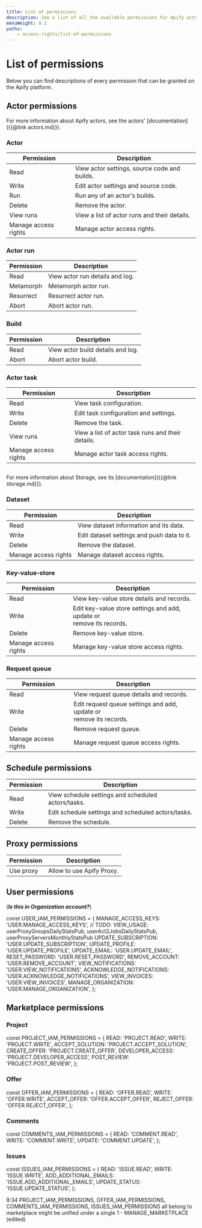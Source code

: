 ```yaml
---
title: List of permissions
description: See a list of all the available permissions for Apify actors, etc.
menuWeight: 8.2
paths:
    - access-rights/list-of-permissions
---
```


# List of permissions

Below you can find descriptions of every permission that can be granted on the Apify platform.

## [](#actor-permissions) Actor permissions

For more information about Apify actors, see the actors' [documentation]({{@link actors.md}}).

### [](#actor) Actor

|Permission|Description|
|---|---|
|Read|View actor settings, source code and builds.|
|Write|Edit actor settings and source code.|
|Run|Run any of an actor's builds.|
|Delete|Remove the actor.|
|View runs|View a list of actor runs and their details.|
|Manage access rights|Manage actor access rights.|

### [](#actor-run) Actor run

|Permission|Description|
|---|---|
|Read|View actor run details and log.|
|Metamorph|Metamorph actor run.|
|Resurrect|Resurrect actor run.|
|Abort|Abort actor run.|

### [](#build) Build

|Permission|Description|
|---|---|
|Read|View actor build details and log.|
|Abort|Abort actor build.|

### [](#actor-task) Actor task

|Permission|Description|
|---|---|
|Read|View task configuration.|
|Write|Edit task configuration and settings.|
|Delete|Remove the task.|
|View runs|View a list of actor task runs and their details.|
|Manage access rights|Manage actor task access rights.|

## [](#storage-permissions)

For more information about Storage, see its [documentation]({{@link storage.md}}).

### [](#dataset) Dataset

|Permission|Description|
|---|---|
|Read|View dataset information and its data.|
|Write|Edit dataset settings and push data to it.|
|Delete|Remove the dataset.|
|Manage access rights|Manage dataset access rights.|

### [](#key-value-store) Key-value-store

|Permission|Description|
|---|---|
|Read|View key-value store details and records.|
|Write|Edit key-value store settings and add, update or <br/> remove its records.|
|Delete|Remove key-value store.|
|Manage access rights|Manage key-value store access rights.|

### [](#request-queue) Request queue

|Permission|Description|
|---|---|
|Read|View request queue details and records.|
|Write|Edit request queue settings and add, update or <br/> remove its records.|
|Delete|Remove request queue.|
|Manage access rights|Manage request queue access rights.|

## [](#schedule-permissions) Schedule permissions

|Permission|Description|
|---|---|
|Read|View schedule settings and scheduled actors/tasks.|
|Write|Edit schedule settings and scheduled actors/tasks.|
|Delete|Remove the schedule.|

## [](#proxy-permissions) Proxy permissions

|Permission|Description|
|---|---|
|Use proxy|Allow to use Apify Proxy.|

## [](#user-permissions) User permissions

(***Is this in Organization account?***)

const USER_IAM_PERMISSIONS = {
    MANAGE_ACCESS_KEYS: 'USER.MANAGE_ACCESS_KEYS',
    // TODO: VIEW_USAGE: userProxyGroupsDailyStatsPub, userAct2JobsDailyStatsPub, userProxyServersMonthlyStatsPub
    UPDATE_SUBSCRIPTION: 'USER.UPDATE_SUBSCRIPTION',
    UPDATE_PROFILE: 'USER.UPDATE_PROFILE',
    UPDATE_EMAIL: 'USER.UPDATE_EMAIL',
    RESET_PASSWORD: 'USER.RESET_PASSWORD',
    REMOVE_ACCOUNT: 'USER.REMOVE_ACCOUNT',
    VIEW_NOTIFICATIONS: 'USER.VIEW_NOTIFICATIONS',
    ACKNOWLEDGE_NOTIFICATIONS: 'USER.ACKNOWLEDGE_NOTIFICATIONS',
    VIEW_INVOICES: 'USER.VIEW_INVOICES',
    MANAGE_ORGANIZATION: 'USER.MANAGE_ORGANIZATION',
};

## [](#marketplace-permissions) Marketplace permissions

### [](#project) Project

const PROJECT_IAM_PERMISSIONS = {
    READ: 'PROJECT.READ',
    WRITE: 'PROJECT.WRITE',
    ACCEPT_SOLUTION: 'PROJECT.ACCEPT_SOLUTION',
    CREATE_OFFER: 'PROJECT.CREATE_OFFER',
    DEVELOPER_ACCESS: 'PROJECT.DEVELOPER_ACCESS',
    POST_REVIEW: 'PROJECT.POST_REVIEW',
};

### [](#offer) Offer

const OFFER_IAM_PERMISSIONS = {
    READ: 'OFFER.READ',
    WRITE: 'OFFER.WRITE',
    ACCEPT_OFFER: 'OFFER.ACCEPT_OFFER',
    REJECT_OFFER: 'OFFER.REJECT_OFFER',
};

### [](#comments) Comments

const COMMENTS_IAM_PERMISSIONS = {
    READ: 'COMMENT.READ',
    WRITE: 'COMMENT.WRITE',
    UPDATE: 'COMMENT.UPDATE',
};

### [](#issues) Issues

const ISSUES_IAM_PERMISSIONS = {
    READ: 'ISSUE.READ',
    WRITE: 'ISSUE.WRITE',
    ADD_ADDITIONAL_EMAILS: 'ISSUE.ADD_ADDITIONAL_EMAILS',
    UPDATE_STATUS: 'ISSUE.UPDATE_STATUS',
};



9:34
PROJECT_IAM_PERMISSIONS, OFFER_IAM_PERMISSIONS, COMMENTS_IAM_PERMISSIONS, ISSUES_IAM_PERMISSIONS
 all belong to marketplace might be unified under a single 1 - MANAGE_MARKETPLACE (edited)
